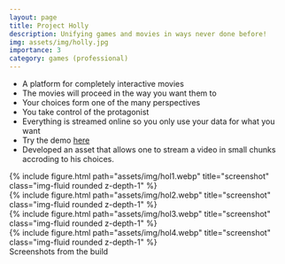 ```yaml
---
layout: page
title: Project Holly
description: Unifying games and movies in ways never done before!
img: assets/img/holly.jpg
importance: 3
category: games (professional)
---
```

 * A platform for completely interactive movies
 * The movies will proceed in the way you want them to
 * Your choices form one of the many perspectives
 * You take control of the protagonist
 * Everything is streamed online so you only use your data for what you want
 * Try the demo [here](https://play.google.com/store/apps/details?id=com.makra.Holly)
 * Developed an asset that allows one to stream a video in small chunks accroding to his choices.

<div class="row">
    <div class="col-sm mt-3 mt-md-0">
        {% include figure.html path="assets/img/hol1.webp" title="screenshot" class="img-fluid rounded z-depth-1" %}
    </div>
    <div class="col-sm mt-3 mt-md-0">
        {% include figure.html path="assets/img/hol2.webp" title="screenshot" class="img-fluid rounded z-depth-1" %}
    </div>
    <div class="col-sm mt-3 mt-md-0">
        {% include figure.html path="assets/img/hol3.webp" title="screenshot" class="img-fluid rounded z-depth-1" %}
    </div>
    <div class="col-sm mt-3 mt-md-0">
        {% include figure.html path="assets/img/hol4.webp" title="screenshot" class="img-fluid rounded z-depth-1" %}
    </div>
</div>
<div class="caption">
    Screenshots from the build
</div>
